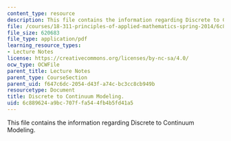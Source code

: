 ```yaml
---
content_type: resource
description: This file contains the information regarding Discrete to Continuum Modeling.
file: /courses/18-311-principles-of-applied-mathematics-spring-2014/6c889624a9bc707ffa544fb4b5fd41a5_MIT18_311S14_DiscreteTo.pdf
file_size: 620683
file_type: application/pdf
learning_resource_types:
- Lecture Notes
license: https://creativecommons.org/licenses/by-nc-sa/4.0/
ocw_type: OCWFile
parent_title: Lecture Notes
parent_type: CourseSection
parent_uid: f647c6dc-2054-d43f-a74c-bc3cc8cb949b
resourcetype: Document
title: Discrete to Continuum Modeling.
uid: 6c889624-a9bc-707f-fa54-4fb4b5fd41a5
---
```

This file contains the information regarding Discrete to Continuum Modeling.